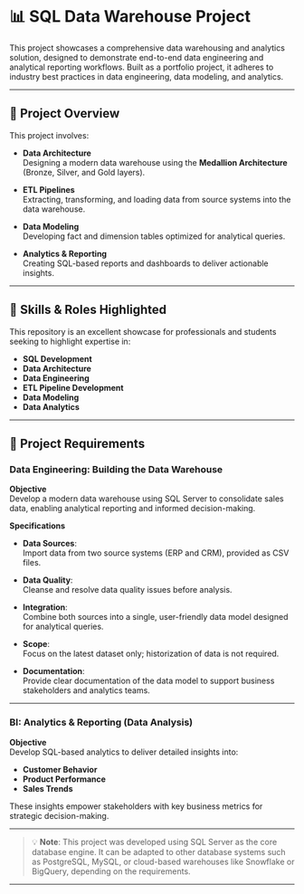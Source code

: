 # 📊 SQL Data Warehouse Project

This project showcases a comprehensive data warehousing and analytics solution, designed to demonstrate end-to-end data engineering and analytical reporting workflows. Built as a portfolio project, it adheres to industry best practices in data engineering, data modeling, and analytics.

---

## 📖 Project Overview

This project involves:

- **Data Architecture**  
  Designing a modern data warehouse using the **Medallion Architecture** (Bronze, Silver, and Gold layers).

- **ETL Pipelines**  
  Extracting, transforming, and loading data from source systems into the data warehouse.

- **Data Modeling**  
  Developing fact and dimension tables optimized for analytical queries.

- **Analytics & Reporting**  
  Creating SQL-based reports and dashboards to deliver actionable insights.

---

## 🎯 Skills & Roles Highlighted

This repository is an excellent showcase for professionals and students seeking to highlight expertise in:

- **SQL Development**  
- **Data Architecture**  
- **Data Engineering**  
- **ETL Pipeline Development**  
- **Data Modeling**  
- **Data Analytics**

---

## 🚀 Project Requirements

### Data Engineering: Building the Data Warehouse

**Objective**  
Develop a modern data warehouse using SQL Server to consolidate sales data, enabling analytical reporting and informed decision-making.

**Specifications**

- **Data Sources**:  
  Import data from two source systems (ERP and CRM), provided as CSV files.

- **Data Quality**:  
  Cleanse and resolve data quality issues before analysis.

- **Integration**:  
  Combine both sources into a single, user-friendly data model designed for analytical queries.

- **Scope**:  
  Focus on the latest dataset only; historization of data is not required.

- **Documentation**:  
  Provide clear documentation of the data model to support business stakeholders and analytics teams.

---

### BI: Analytics & Reporting (Data Analysis)

**Objective**  
Develop SQL-based analytics to deliver detailed insights into:

- **Customer Behavior**  
- **Product Performance**  
- **Sales Trends**  

These insights empower stakeholders with key business metrics for strategic decision-making.

---

> 💡 **Note**: This project was developed using SQL Server as the core database engine. It can be adapted to other database systems such as PostgreSQL, MySQL, or cloud-based warehouses like Snowflake or BigQuery, depending on the requirements.

---


